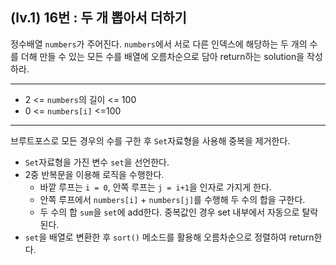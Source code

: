 ## (lv.1) 16번 : 두 개 뽑아서 더하기

정수배열 `numbers`가 주어진다. `numbers`에서 서로 다른 인덱스에 해당하는 두 개의 수를 더해 만들 수 있는 모든 수를 배열에 오름차순으로 담아 return하는 solution을 작성하라.

---

- 2 <= `numbers`의 길이 <= 100
- 0 <= `numbers[i]` <=100

---

브루트포스로 모든 경우의 수를 구한 후 `Set`자료형을 사용해 중복을 제거한다.

- `Set`자료형을 가진 변수 `set`을 선언한다.
- 2중 반복문을 이용해 로직을 수행한다.
  - 바깥 루프는 `i = 0`, 안쪽 루프는 `j = i+1`을 인자로 가지게 한다.
  - 안쪽 루프에서 `numbers[i]` + `numbers[j]`를 수행해 두 수의 합을 구한다.
  - 두 수의 합 `sum`을 `set`에 add한다. 중복값인 경우 set 내부에서 자동으로 탈락된다.
- `set`을 배열로 변환한 후 `sort()` 메소드를 활용해 오름차순으로 정렬하여 return한다.
